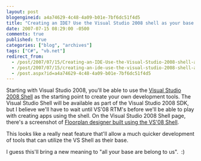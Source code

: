 ```yaml
---
layout: post
blogengineid: a4a74629-4c48-4a09-b01e-7bf6dc51f4d5
title: "Creating an IDE? Use the Visual Studio 2008 shell as your base."
date: 2007-07-15 08:29:00 -0500
comments: true
published: true
categories: ["blog", "archives"]
tags: ["C#", "vb.net"]
redirect_from: 
  - /post/2007/07/15/Creating-an-IDE-Use-the-Visual-Studio-2008-shell-as-your-base
  - /post/2007/07/15/creating-an-ide-use-the-visual-studio-2008-shell-as-your-base
  - /post.aspx?id=a4a74629-4c48-4a09-b01e-7bf6dc51f4d5
---
```

<!-- more -->
<p>Starting with Visual Studio 2008, you'll be able to use the <a href="http://msdn2.microsoft.com/en-us/vstudio/bb510103.aspx">Visual Studio 2008 Shell</a> as the starting point to create your own development tools.&nbsp;The Visual Studio Shell will be available as part of the Visual Studio 2008 SDK, but I believe we'll have to wait until VS'08 RTM's before we'll be able to play with creating apps using the shell. On the Visual Studio 2008 Shell page, there's a screenshot of <a href="http://msdn2.microsoft.com/en-us/vstudio/bb510103.aspx">Floorplan designer built using the VS'08 Shell</a>.</p>
<p>This looks like a really neat feature that'll allow a much quicker development of tools that can utilize the VS Shell as their base.</p>
<p>I guess this'll bring a new meaning to "all your base are belong to us".&nbsp; :)</p>

